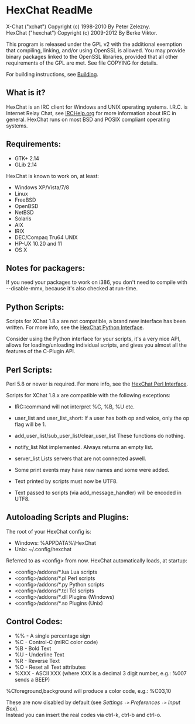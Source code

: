 # HexChat ReadMe

X-Chat ("xchat") Copyright (c) 1998-2010 By Peter Zelezny.  
HexChat ("hexchat") Copyright (c) 2009-2012 By Berke Viktor.

This program is released under the GPL v2 with the additional exemption
that compiling, linking, and/or using OpenSSL is allowed. You may
provide binary packages linked to the OpenSSL libraries, provided that
all other requirements of the GPL are met.
See file COPYING for details.

For building instructions, see [Building](http://docs.hexchat.org/en/latest/building.html).

## What is it?

HexChat is an IRC client for Windows and UNIX operating systems. I.R.C. is
Internet Relay Chat, see [IRCHelp.org](http://irchelp.org) for more information about IRC
in general. HexChat runs on most BSD and POSIX compliant operating systems.

## Requirements:

 * GTK+ 2.14
 * GLib 2.14

HexChat is known to work on, at least:

 * Windows XP/Vista/7/8
 * Linux
 * FreeBSD
 * OpenBSD
 * NetBSD
 * Solaris
 * AIX
 * IRIX
 * DEC/Compaq Tru64 UNIX
 * HP-UX 10.20 and 11
 * OS X


## Notes for packagers:

If you need your packages to work on i386, you don't need to compile with
--disable-mmx, because it's also checked at run-time.

## Python Scripts:

Scripts for XChat 1.8.x are not compatible, a brand new interface has been written. For more info, see the [HexChat Python Interface](http://docs.hexchat.org/en/latest/script_python.html).

Consider using the Python interface for your scripts, it's a very nice
API, allows for loading/unloading individual scripts, and gives you
almost all the features of the C-Plugin API.


## Perl Scripts:

Perl 5.8 or newer is required. For more info, see the [HexChat Perl Interface](http://docs.hexchat.org/en/latest/script_perl.html).

Scripts for XChat 1.8.x are compatible with the following exceptions:

 * IRC::command will not interpret %C, %B, %U etc.

 * user_list and user_list_short:
  If a user has both op and voice, only the op flag will be 1.

 * add_user_list/sub_user_list/clear_user_list
  These functions do nothing.

 * notify_list
  Not implemented. Always returns an empty list.

 * server_list
  Lists servers that are not connected aswell.

 * Some print events may have new names and some were added.

 * Text printed by scripts must now be UTF8.

 * Text passed to scripts (via add_message_handler) will be encoded in UTF8.

## Autoloading Scripts and Plugins:

The root of your HexChat config is:

 * Windows: %APPDATA%\HexChat
 * Unix: ~/.config/hexchat

Referred to as &lt;config> from now. HexChat automatically loads, at startup:

 * &lt;config>/addons/*.lua Lua scripts
 * &lt;config>/addons/*.pl Perl scripts
 * &lt;config>/addons/*.py Python scripts
 * &lt;config>/addons/*.tcl Tcl scripts
 * &lt;config>/addons/*.dll Plugins (Windows)
 * &lt;config>/addons/*.so Plugins (Unix)

## Control Codes:

 * %%     -  A single percentage sign
 * %C     -  Control-C (mIRC color code)
 * %B     -  Bold Text
 * %U     -  Underline Text
 * %R     -  Reverse Text
 * %O     -  Reset all Text attributes
 * %XXX   -  ASCII XXX (where XXX is a decimal 3 digit number, e.g.: %007 sends a BEEP)

%Cforeground,background will produce a color code, e.g.: %C03,10

These are now disabled by default (see _Settings_ `->` _Preferences_ `->` _Input Box_).  
Instead you can insert the real codes via ctrl-k, ctrl-b and ctrl-o.
